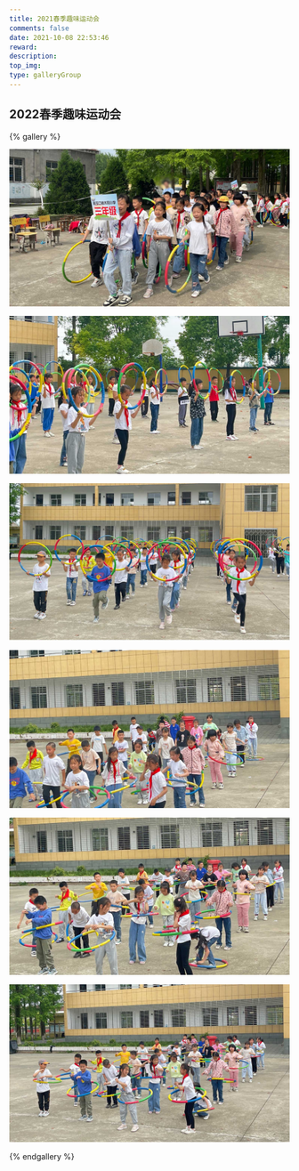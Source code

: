 ```yaml
---
title: 2021春季趣味运动会
comments: false
date: 2021-10-08 22:53:46
reward:
description:
top_img:
type: galleryGroup
---
```

<style>
.page-title {
    display: none;
  }
</style>
## 2022春季趣味运动会

{% gallery %}

![](../../img/2022春季趣味运动会/1.jpg)

![](../../img/2022春季趣味运动会/2.jpg)

![](../../img/2022春季趣味运动会/3.jpg)

![](../../img/2022春季趣味运动会/4.jpg)

![](../../img/2022春季趣味运动会/5.jpg)

![](../../img/2022春季趣味运动会/6.jpg)

{% endgallery %}

